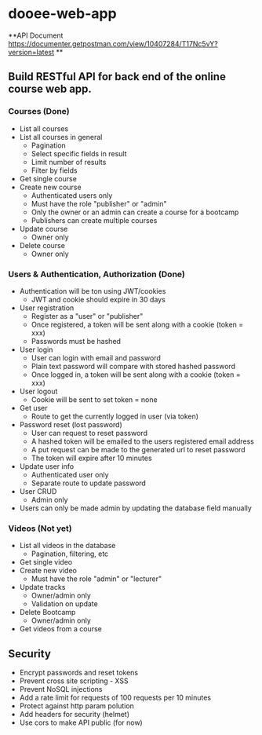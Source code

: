 # dooee-web-app

**API Document https://documenter.getpostman.com/view/10407284/T17Nc5vY?version=latest **

## Build RESTful API for back end of the online course web app. 

### Courses (Done)
- List all courses
- List all courses in general
   * Pagination
   * Select specific fields in result
   * Limit number of results
   * Filter by fields
- Get single course
- Create new course
  * Authenticated users only
  * Must have the role "publisher" or "admin"
  * Only the owner or an admin can create a course for a bootcamp
  * Publishers can create multiple courses
- Update course
  * Owner only
- Delete course
  * Owner only

### Users & Authentication, Authorization (Done)
- Authentication will be ton using JWT/cookies
  * JWT and cookie should expire in 30 days
- User registration
  * Register as a "user" or "publisher"
  * Once registered, a token will be sent along with a cookie (token = xxx)
  * Passwords must be hashed
- User login
  * User can login with email and password
  * Plain text password will compare with stored hashed password
  * Once logged in, a token will be sent along with a cookie (token = xxx)
- User logout
  * Cookie will be sent to set token = none
- Get user
  * Route to get the currently logged in user (via token)
- Password reset (lost password)
  * User can request to reset password
  * A hashed token will be emailed to the users registered email address
  * A put request can be made to the generated url to reset password
  * The token will expire after 10 minutes
- Update user info
  * Authenticated user only
  * Separate route to update password
- User CRUD
  * Admin only
- Users can only be made admin by updating the database field manually

### Videos (Not yet)
- List all videos in the database
  * Pagination, filtering, etc
- Get single video
- Create new video
  * Must have the role "admin" or "lecturer"
- Update tracks
  * Owner/admin only
  * Validation on update
- Delete Bootcamp
  * Owner/admin only
- Get videos from a course

## Security
- Encrypt passwords and reset tokens
- Prevent cross site scripting - XSS
- Prevent NoSQL injections
- Add a rate limit for requests of 100 requests per 10 minutes
- Protect against http param polution
- Add headers for security (helmet)
- Use cors to make API public (for now)

